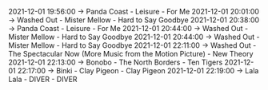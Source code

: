 2021-12-01 19:56:00 -> Panda Coast - Leisure - For Me
2021-12-01 20:01:00 -> Washed Out - Mister Mellow - Hard to Say Goodbye
2021-12-01 20:38:00 -> Panda Coast - Leisure - For Me
2021-12-01 20:44:00 -> Washed Out - Mister Mellow - Hard to Say Goodbye
2021-12-01 20:44:00 -> Washed Out - Mister Mellow - Hard to Say Goodbye
2021-12-01 22:11:00 -> Washed Out - The Spectacular Now (More Music from the Motion Picture) - New Theory
2021-12-01 22:13:00 -> Bonobo - The North Borders - Ten Tigers
2021-12-01 22:17:00 -> Binki - Clay Pigeon - Clay Pigeon
2021-12-01 22:19:00 -> Lala Lala - DIVER - DIVER
